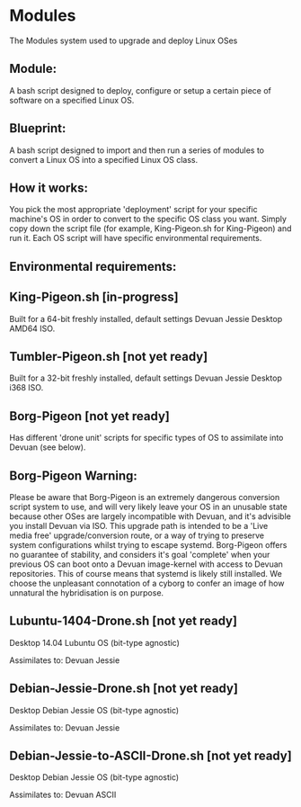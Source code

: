 # Modules
The Modules system used to upgrade and deploy Linux OSes

Module:
-------
A bash script designed to deploy, configure or setup a certain piece of software on a specified Linux OS.

Blueprint:
----------
A bash script designed to import and then run a series of modules to convert a Linux OS into a specified Linux OS class.

How it works:
-------------
You pick the most appropriate 'deployment' script for your specific machine's OS in order to convert to the specific OS class you want. Simply copy down the script file (for example, King-Pigeon.sh for King-Pigeon) and run it. Each OS script will have specific environmental requirements.

Environmental requirements:
---------------------------

King-Pigeon.sh [in-progress]
--------------
Built for a 64-bit freshly installed, default settings Devuan Jessie Desktop AMD64 ISO.

Tumbler-Pigeon.sh [not yet ready]
-----------------
Built for a 32-bit freshly installed, default settings Devuan Jessie Desktop i368 ISO.

Borg-Pigeon [not yet ready]
-----------
Has different 'drone unit' scripts for specific types of OS to assimilate into Devuan (see below).

Borg-Pigeon Warning:
--------------------
Please be aware that Borg-Pigeon is an extremely dangerous conversion script system to use, and will very likely leave your OS in an unusable state because other OSes are largely incompatible with Devuan, and it's advisible you install Devuan via ISO. This upgrade path is intended to be a 'Live media free' upgrade/conversion route, or a way of trying to preserve system configurations whilst trying to escape systemd. Borg-Pigeon offers no guarantee of stability, and considers it's goal 'complete' when your previous OS can boot onto a Devuan image-kernel with access to Devuan repositories. This of course means that systemd is likely still installed. We choose the unpleasant connotation of a cyborg to confer an image of how unnatural the hybridisation is on purpose.

Lubuntu-1404-Drone.sh [not yet ready]
-------------------------------------
Desktop 14.04 Lubuntu OS (bit-type agnostic)

Assimilates to: Devuan Jessie

Debian-Jessie-Drone.sh [not yet ready]
--------------------------------------
Desktop Debian Jessie OS (bit-type agnostic)

Assimilates to: Devuan Jessie

Debian-Jessie-to-ASCII-Drone.sh [not yet ready]
-----------------------------------------------
Desktop Debian Jessie OS (bit-type agnostic)

Assimilates to: Devuan ASCII
